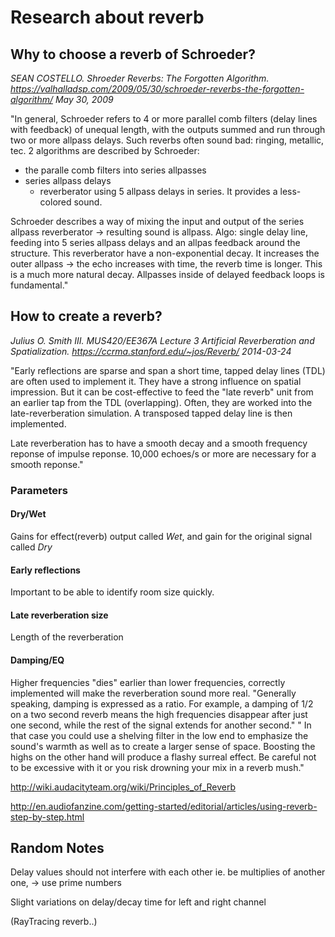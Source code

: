 # Research about reverb

## Why to choose a reverb of Schroeder?
*SEAN COSTELLO. Shroeder Reverbs: The Forgotten Algorithm. 
https://valhalladsp.com/2009/05/30/schroeder-reverbs-the-forgotten-algorithm/
May 30, 2009*

"In general, Schroeder refers to 4 or more parallel comb filters (delay lines with feedback) 
of unequal length, with the outputs summed and run through two or more allpass delays.
Such reverbs often sound bad: ringing, metallic, tec.
2 algorithms are described by Schroeder:
* the paralle comb filters into series allpasses
* series allpass delays 
	* reverberator using 5 allpass delays in series. It provides a less-colored sound.
	
Schroeder describes a way of mixing the input and output of the series allpass reverberator -> resulting sound
is allpass. 
Algo: single delay line, feeding into 5 series allpass delays and an allpas feedback around the structure.
This reverberator have a non-exponential decay. 
It increases the outer allpass -> the echo increases with time, the reverb time is longer.
This is a much more natural decay. Allpasses inside of delayed feedback loops is fundamental."


## How to create a reverb?
*Julius O. Smith III. MUS420/EE367A Lecture 3 Artificial Reverberation and Spatialization.
https://ccrma.stanford.edu/~jos/Reverb/
2014-03-24*

"Early reflections are sparse and span a short time, tapped delay lines (TDL) are often used to 
implement it. They have a strong influence on spatial impression. But it can be cost-effective to feed 
the "late reverb" unit from an earlier tap from the TDL (overlapping).
Often, they are worked into the late-reverberation simulation. A transposed tapped delay line is then implemented.

Late reverberation has to have a smooth decay and a smooth frequency reponse of impulse reponse. 
10,000 echoes/s or more are necessary for a smooth reponse."


### Parameters
#### Dry/Wet
Gains for effect(reverb) output called *Wet*, and gain for the original signal called *Dry*

#### Early reflections
Important to be able to identify room size quickly.

#### Late reverberation size
Length of the reverberation

#### Damping/EQ
Higher frequencies "dies" earlier than lower frequencies, correctly implemented will make the reverberation sound more real.
"Generally speaking, damping is expressed as a ratio. For example, a damping of 1/2 on a two second reverb means the high frequencies disappear after just one second, while the rest of the signal extends for another second."
" In that case you could use a shelving filter in the low end to emphasize the sound's warmth as well as to create a larger sense of space. Boosting the highs on the other hand will produce a flashy surreal effect. Be careful not to be excessive with it or you risk drowning your mix in a reverb mush."

http://wiki.audacityteam.org/wiki/Principles_of_Reverb
 
http://en.audiofanzine.com/getting-started/editorial/articles/using-reverb-step-by-step.html

## Random Notes
Delay values should not interfere with each other ie. be multiplies of another one, -> use prime numbers 
  
Slight variations on delay/decay time for left and right channel

(RayTracing reverb..)
